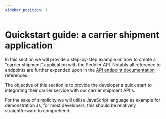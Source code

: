 ```yaml
---
sidebar_position: 1
---
```


# Quickstart guide: a carrier shipment application

In this section we will provide a step-by-step example on how to create a "carrier shipment" application with the Peddler API.
Notably all reference to endpoints are further expended upon in the [API endpoint documentation](/api) references.

The objective of this section is to provide the developer a quick start to integrating their carrier service with our carrier shipment API's.

For the sake of simplicity we will utilise JavaScript language as example for demonstration as, for most developers, this should be relatively straightforward to comprehend.
